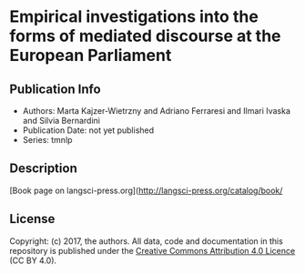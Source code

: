 # Empirical investigations into the forms of mediated discourse at the European Parliament
## Publication Info
- Authors: Marta Kajzer-Wietrzny and Adriano Ferraresi and Ilmari Ivaska and Silvia Bernardini
- Publication Date: not yet published
- Series: tmnlp
## Description
[Book page on langsci-press.org](http://langsci-press.org/catalog/book/
## License
Copyright: (c) 2017, the authors.
All data, code and documentation in this repository is published under the [Creative Commons Attribution 4.0 Licence](http://creativecommons.org/licenses/by/4.0/) (CC BY 4.0).
